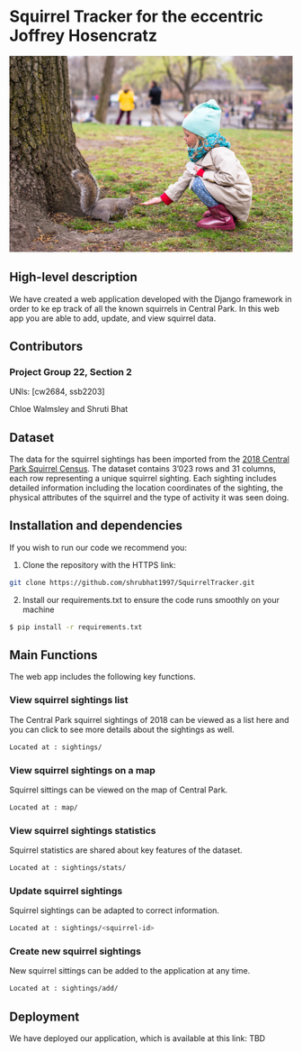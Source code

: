 # Squirrel Tracker for the eccentric Joffrey Hosencratz

![Squirrel](squirrel_girl.png)


## High-level description

We have created a web application developed with the Django framework in order to ke
ep track of all the known squirrels in Central Park. In this web app you are able to
 add, update, and view squirrel data.

## Contributors

### Project Group 22, Section 2

UNIs: [cw2684, ssb2203]

Chloe Walmsley and Shruti Bhat

## Dataset

The data for the squirrel sightings has been imported from the [2018 Central Park Squirrel Census](https://data.cityofnewyork.us/Environment/2018-Central-Park-Squirrel-Census-Squirrel-Data/vfnx-vebw). The dataset contains 3’023 rows and 31 columns, each row representing a unique squirrel sighting. Each sighting includes detailed information including the location coordinates of the sighting, the physical attributes 
of the squirrel and the type of activity it was seen doing.

## Installation and dependencies

If you wish to run our code we recommend you:

1. Clone the repository with the HTTPS link:

```bash
git clone https://github.com/shrubhat1997/SquirrelTracker.git
```

2. Install our requirements.txt to ensure the code runs smoothly on your machine

```bash
$ pip install -r requirements.txt
```

## Main Functions

The web app includes the following key functions.

### View squirrel sightings list

The Central Park squirrel sightings of 2018 can be viewed as a list here and you can
 click to see more details about the sightings as well.

```bash
Located at : sightings/
```

### View squirrel sightings on a map

Squirrel sittings can be viewed on the map of Central Park.

```bash
Located at : map/
```

### View squirrel sightings statistics

Squirrel statistics are shared about key features of the dataset.

```bash
Located at : sightings/stats/
```

### Update squirrel sightings

Squirrel sightings can be adapted to correct information.

```bash
Located at : sightings/<squirrel-id>
```
                                                                  
### Create new squirrel sightings

New squirrel sittings can be added to the application at any time.

```bash
Located at : sightings/add/
```

## Deployment

We have deployed our application, which is available at this link:
TBD

